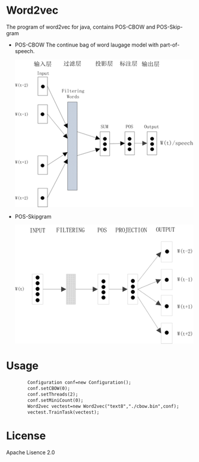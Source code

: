 # Word2vec
The program of word2vec for java, contains POS-CBOW and POS-Skip-gram
* POS-CBOW
  The continue bag of word laugage model with part-of-speech.
  
  ![image](https://github.com/phylieac/Word2vec/blob/master/POS-CBOW.png)
  
* POS-Skipgram

  ![image](https://github.com/phylieac/Word2vec/blob/master/POS-Skipgram.png)
# Usage

            Configuration conf=new Configuration();
            conf.setCBOW(0);
            conf.setThreads(2);
            conf.setMiniCount(0);
            Word2vec vectest=new Word2vec("text8","./cbow.bin",conf);
            vectest.TrainTask(vectest);

# License
  Apache Lisence 2.0
